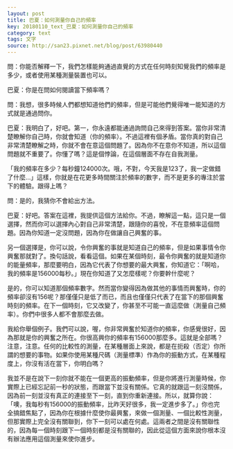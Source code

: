 ```yaml
---
layout: post
title: 巴夏：如何測量你自己的頻率
key: 20180110_text_巴夏：如何測量你自己的頻率
category: text
tags: 文字
source: http://san23.pixnet.net/blog/post/63980440
---
```



問：你能否解釋一下，我們怎樣能夠通過直覺的方式在任何時刻知覺我們的頻率是多少，或者使用某種測量裝置也可以。

巴夏：你是在問如何閱讀當下頻率嗎？

問：我想，很多時候人們都想知道他們的頻率，但是可能他們覺得唯一能知道的方式就是通過問你。

巴夏：我明白了，好吧。第一，你永遠都能通過詢問自己來得到答案。當你非常清楚瞭解你自己時，你就會知道（你的頻率）。不過這裡有個矛盾。當你真的對自己非常清楚瞭解之時，你就不會在意這個問題了。因為你不在意你不知道，所以這個問題就不重要了。你懂了嗎？這是個悖論，在這個層面不存在自我測量。

「我的頻率在多少？每秒鐘124000次。哦，不對，今天我是123了，我一定做錯了什麼…」這樣，你就是在花更多時間關注於頻率的數字，而不是更多的專注於當下的體驗。跟得上嗎？

問：是的，我猜你不會給出方法。

巴夏：好吧。答案在這裡，我提供這個方法給你。不過，瞭解這一點，這只是一個選擇，然而你可以選擇內心對自己非常清楚，跟隨你的喜悅，不在意頻率這個問題。因為你知道一定沒問題，因為你在做讓自己興奮的事。

另一個選擇是，你可以說，令你興奮的事就是知道自己的頻率，但是如果事情令你興奮那就對了。換句話說，看看這個。如果在某個時刻，最令你興奮的就是知道你的能量頻率，那麼要明白，因為它代表了你想要的最大興奮，你知道它：「啊哈，我的頻率是156000每秒。」現在你知道了又怎麼樣呢？你要幹什麼呢？

是的，你可以知道那個頻率數字。然而當你變得因為做其他的事情而興奮時，你的頻率卻沒有156呢？那僅僅只是低了而已，而且也僅僅只代表了在當下的那個興奮時刻的頻率。在下一個時刻，它又改變了，你甚至不可能一直這麼做（測量自己頻率）。你們中很多人都不會那麼去做。

我給你舉個例子。我們可以說，喔，你非常興奮於知道你的頻率，你感覺很好，因為那就是你的興奮之所在。你很高興你的頻率有156000那麼多。這就是全部嗎？注意，注意。任何的比較性的測量，在某種層面上來說，都是在扼殺（否定）你所謂的想要的事物。如果你使用某種尺碼（測量標準）作為你的振動方式，在某種程度上，你沒有活在當下，你明白嗎？

我並不是在說下一刻你就不能在一個更高的振動頻率，但是你將進行測量時候，你實際上已經忘記前一秒的狀態，而跟當下並沒有關係。它真的就跟這一刻沒關係，因為前一刻並沒有真正的連接至下一刻，直到你重新連接。所以，就算你說：「噢，我每秒有156000的振動頻率，比昨天好很多，我一定進步多了。」你也完全搞錯焦點了，因為你在根據什麼使你最興奮，來做一個測量、一個比較性測量，但那實際上完全沒有關聯到，你下一刻可以處在何處。這兩者之間是沒有關聯性的，因為每一個時刻跟下一個時刻都是沒有關聯的，因此從這個方面來說你根本沒有辦法應用這個測量來使你進步。
